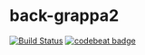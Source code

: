 # back-grappa2


[![Build Status](https://travis-ci.org/OhtuGrappa2/back-grappa2.svg?branch=master)](https://travis-ci.org/OhtuGrappa2/back-grappa2)
[![codebeat badge](https://codebeat.co/badges/7317a671-8161-462b-9c02-6ff03b62780e)](https://codebeat.co/projects/github-com-ohtugrappa2-back-grappa2-master)